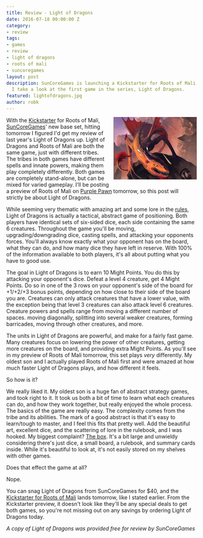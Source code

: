 ```yaml
---
title: Review - Light of Dragons
date: 2016-07-18 00:00:00 Z
category:
- review
tags:
- games
- review
- light of dragons
- roots of mali
- suncoregames
layout: post
description: SunCoreGames is launching a Kickstarter for Roots of Mali tomorrow. Today
  I take a look at the first game in the series, Light of Dragons.
featured: lightofdragons.jpg
author: robk
---
```


<img src="/images/featured/lightofdragons.jpg" style="float:right;margin-left:10px;margin-bottom:10px;" alt="Odd World"/>With the [Kickstarter](https://www.kickstarter.com/projects/9317481/791540056?token=066e3700) for Roots of Mali, [SunCoreGames](http://suncoregames.ch)' new base set, hitting tomorrow I figured I'd get my review of last year's Light of Dragons up. Light of Dragons and Roots of Mali are both the same game, just with different tribes. The tribes in both games have different spells and innate powers, making them play completely differently. Both games are completely stand-alone, but can be mixed for varied gameplay. I'll be posting a preview of Roots of Mali on [Purple Pawn](http://purplepawn.com) tomorrow, so this post will strictly be about Light of Dragons.

While seeming very thematic with amazing art and some lore in the [rules](http://suncoregames.ch/wp-content/uploads/2016/05/LOD_Anleitung_english-1.pdf), Light of Dragons is actually a tactical, abstract game of positioning. Both players have identical sets of six-sided dice, each side containing the same 6 creatures. Throughout the game you'll be moving, upgrading/downgrading dice, casting spells, and attacking your opponents forces. You'll always know exactly what your opponent has on the board, what they can do, and how many dice they have left in reserve. With 100% of the information available to both players, it's all about putting what you have to good use.

The goal in Light of Dragons is to earn 10 Might Points. You do this by attacking your opponent's dice. Defeat a level 4 creature, get 4 Might Points. Do so in one of the 3 rows on your opponent's side of the board for +1/+2/+3 bonus points, depending on how close to their side of the board you are. Creatures can only attack creatures that have a lower value, with the exception being that level 3 creatures can also attack level 6 creatures. Creature powers and spells range from moving a different number of spaces. moving diagonally, splitting into several weaker creatures, forming barricades, moving through other creatures, and more.

The units in Light of Dragons are powerful, and make for a fairly fast game. Many creatures focus on lowering the power of other creatures, getting more creatures on the board, and providing extra Might Points. As you'll see in my preview of Roots of Mali tomorrow, this set plays *very* differently. My oldest son and I actually played Roots of Mali first and were amazed at how much faster Light of Dragons plays, and how different it feels.

So how is it?

We really liked it. My oldest son is a huge fan of abstract strategy games, and took right to it. It took us both a bit of time to learn what each creatures can do, and how they work together, but really enjoyed the whole process. The basics of the game are really easy. The complexity comes from the tribe and its abilities. The mark of a good abstract is that it's easy to learn/tough to master, and I feel this fits that pretty well. Add the beautiful art, excellent dice, and the scattering of lore in the rulebook, and I was hooked. My biggest complaint? [The box](http://pawnsperspective.com/Light-of-Dragons-Roots-of-Mali-Unboxing/). It's a bit large and unwieldy considering there's just dice, a small board, a rulebook, and summary cards inside. While it's beautiful to look at, it's not easily stored on my shelves with other games.

Does that effect the game at all?

Nope.

You can snag Light of Dragons from SunCoreGames for $40, and the [Kickstarter for Roots of Mali](https://www.kickstarter.com/projects/9317481/791540056?token=066e3700) lands tomorrow, like I stated earlier. From the Kickstarter preview, it doesn't look like they'll be any special deals to get both games, so you're not missing out on any savings by ordering Light of Dragons today.

*A copy of Light of Dragons was provided free for review by SunCoreGames*
